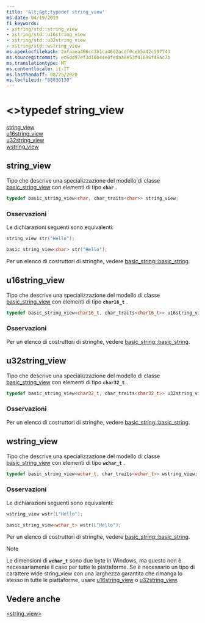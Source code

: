 ```yaml
---
title: '&lt;&gt;typedef string_view'
ms.date: 04/19/2019
f1_keywords:
- xstring/std::string_view
- xstring/std::u16string_view
- xstring/std::u32string_view
- xstring/std::wstring_view
ms.openlocfilehash: 2afaaea466cc3b1ca46d2acdf0ceb5a42c597743
ms.sourcegitcommit: ec6dd97ef3d10b44e0fedaa8e53f41696f49ac7b
ms.translationtype: MT
ms.contentlocale: it-IT
ms.lasthandoff: 08/25/2020
ms.locfileid: "88836130"
---
```

# <a name="ltstring_viewgt-typedefs"></a>&lt;&gt;typedef string_view

[string_view](#string_view)\
[u16string_view](#u16string_view)\
[u32string_view](#u32string_view)\
[wstring_view](#wstring_view)

## <a name="string_view"></a><a name="string_view"></a> string_view

Tipo che descrive una specializzazione del modello di classe [basic_string_view](../standard-library/basic-string-view-class.md) con elementi di tipo **`char`** .

```cpp
typedef basic_string_view<char, char_traits<char>> string_view;
```

### <a name="remarks"></a>Osservazioni

Le dichiarazioni seguenti sono equivalenti:

```cpp
string_view str("Hello");

basic_string_view<char> str("Hello");
```

Per un elenco di costruttori di stringhe, vedere [basic_string::basic_string](../standard-library/basic-string-class.md#basic_string).

## <a name="u16string_view"></a><a name="u16string_view"></a> u16string_view

Tipo che descrive una specializzazione del modello di classe [basic_string_view](../standard-library/basic-string-view-class.md) con elementi di tipo **`char16_t`** .

```cpp
typedef basic_string_view<char16_t, char_traits<char16_t>> u16string_view;
```

### <a name="remarks"></a>Osservazioni

Per un elenco di costruttori di stringhe, vedere [basic_string::basic_string](../standard-library/basic-string-class.md#basic_string).

## <a name="u32string_view"></a><a name="u32string_view"></a> u32string_view

Tipo che descrive una specializzazione del modello di classe [basic_string_view](../standard-library/basic-string-view-class.md) con elementi di tipo **`char32_t`** .

```cpp
typedef basic_string_view<char32_t, char_traits<char32_t>> u32string_view;
```

### <a name="remarks"></a>Osservazioni

Per un elenco di costruttori di stringhe, vedere [basic_string::basic_string](../standard-library/basic-string-class.md#basic_string).

## <a name="wstring_view"></a><a name="wstring_view"></a> wstring_view

Tipo che descrive una specializzazione del modello di classe [basic_string_view](../standard-library/basic-string-view-class.md) con elementi di tipo **`wchar_t`** .

```cpp
typedef basic_string_view<wchar_t, char_traits<wchar_t>> wstring_view;
```

### <a name="remarks"></a>Osservazioni

Le dichiarazioni seguenti sono equivalenti:

```cpp
wstring_view wstr(L"Hello");

basic_string_view<wchar_t> wstr(L"Hello");
```

Per un elenco di costruttori di stringhe, vedere [basic_string::basic_string](../standard-library/basic-string-class.md#basic_string).

> [!NOTE]
> Le dimensioni di **`wchar_t`** sono due byte in Windows, ma questo non è necessariamente il caso per tutte le piattaforme. Se è necessario un tipo di carattere wide string_view con una larghezza garantita che rimanga lo stesso in tutte le piattaforme, usare [u16string_view](../standard-library/string-view-typedefs.md#u16string_view) o [u32string_view](../standard-library/string-view-typedefs.md#u32string_view).

## <a name="see-also"></a>Vedere anche

[\<string_view>](../standard-library/string-view.md)
